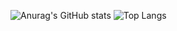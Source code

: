 ![Anurag's GitHub stats](https://github-readme-stats.vercel.app/api?username=Chelly142&show_icons=true&theme=radical)
![Top Langs](https://github-readme-stats.vercel.app/api/top-langs/?username=Chelly142)
